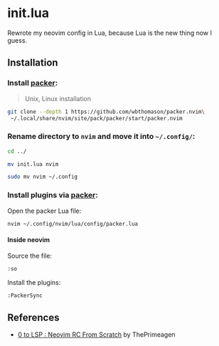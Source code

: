 # init.lua

Rewrote my neovim config in Lua, because Lua is the new thing now I guess.

## Installation

### Install [packer](https://github.com/wbthomason/packer.nvim):

> Unix, Linux installation

``` bash
git clone --depth 1 https://github.com/wbthomason/packer.nvim\
 ~/.local/share/nvim/site/pack/packer/start/packer.nvim
```

### Rename directory to ```nvim``` and move it into ```~/.config/```:

``` bash
cd ../
```

``` bash
mv init.lua nvim
```

``` bash
sudo mv nvim ~/.config
```

### Install plugins via [packer](https://github.com/wbthomason/packer.nvim):

Open the packer Lua file:

``` bash
nvim ~/.config/nvim/lua/config/packer.lua
```

#### Inside neovim

Source the file:

``` bash
:so
```

Install the plugins:

``` bash
:PackerSync
```

## References

- [0 to LSP : Neovim RC From Scratch](https://www.youtube.com/watch?v=w7i4amO_zaE) by ThePrimeagen
